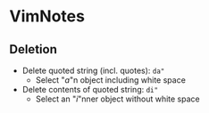 # VimNotes
## Deletion
- Delete quoted string (incl. quotes): `da"`
  - Select "*a*"n object including white space
- Delete contents of quoted string: `di"`
  - Select an "*i*"nner object without white space
